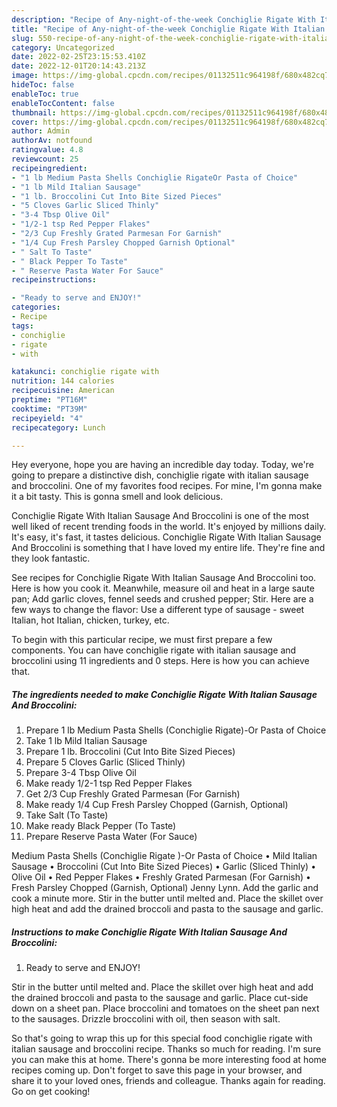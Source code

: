 ```yaml
---
description: "Recipe of Any-night-of-the-week Conchiglie Rigate With Italian Sausage And Broccolini"
title: "Recipe of Any-night-of-the-week Conchiglie Rigate With Italian Sausage And Broccolini"
slug: 550-recipe-of-any-night-of-the-week-conchiglie-rigate-with-italian-sausage-and-broccolini
category: Uncategorized
date: 2022-02-25T23:15:53.410Z
date: 2022-12-01T20:14:43.213Z
image: https://img-global.cpcdn.com/recipes/01132511c964198f/680x482cq70/conchiglie-rigate-with-italian-sausage-and-broccolini-recipe-main-photo.jpg
hideToc: false
enableToc: true
enableTocContent: false
thumbnail: https://img-global.cpcdn.com/recipes/01132511c964198f/680x482cq70/conchiglie-rigate-with-italian-sausage-and-broccolini-recipe-main-photo.jpg
cover: https://img-global.cpcdn.com/recipes/01132511c964198f/680x482cq70/conchiglie-rigate-with-italian-sausage-and-broccolini-recipe-main-photo.jpg
author: Admin
authorAv: notfound
ratingvalue: 4.8
reviewcount: 25
recipeingredient:
- "1 lb Medium Pasta Shells Conchiglie RigateOr Pasta of Choice"
- "1 lb Mild Italian Sausage"
- "1 lb. Broccolini Cut Into Bite Sized Pieces"
- "5 Cloves Garlic Sliced Thinly"
- "3-4 Tbsp Olive Oil"
- "1/2-1 tsp Red Pepper Flakes"
- "2/3 Cup Freshly Grated Parmesan For Garnish"
- "1/4 Cup Fresh Parsley Chopped Garnish Optional"
- " Salt To Taste"
- " Black Pepper To Taste"
- " Reserve Pasta Water For Sauce"
recipeinstructions:

- "Ready to serve and ENJOY!"
categories:
- Recipe
tags:
- conchiglie
- rigate
- with

katakunci: conchiglie rigate with 
nutrition: 144 calories
recipecuisine: American
preptime: "PT16M"
cooktime: "PT39M"
recipeyield: "4"
recipecategory: Lunch

---
```



Hey everyone, hope you are having an incredible day today. Today, we're going to prepare a distinctive dish, conchiglie rigate with italian sausage and broccolini. One of my favorites food recipes. For mine, I'm gonna make it a bit tasty. This is gonna smell and look delicious.

Conchiglie Rigate With Italian Sausage And Broccolini is one of the most well liked of recent trending foods in the world. It's enjoyed by millions daily. It's easy, it's fast, it tastes delicious. Conchiglie Rigate With Italian Sausage And Broccolini is something that I have loved my entire life. They're fine and they look fantastic.

See recipes for Conchiglie Rigate With Italian Sausage And Broccolini too. Here is how you cook it. Meanwhile, measure oil and heat in a large saute pan; Add garlic cloves, fennel seeds and crushed pepper; Stir. Here are a few ways to change the flavor: Use a different type of sausage - sweet Italian, hot Italian, chicken, turkey, etc.


To begin with this particular recipe, we must first prepare a few components. You can have conchiglie rigate with italian sausage and broccolini using 11 ingredients and 0 steps. Here is how you can achieve that.

<!--inarticleads1-->

##### The ingredients needed to make Conchiglie Rigate With Italian Sausage And Broccolini:

1. Prepare 1 lb Medium Pasta Shells (Conchiglie Rigate)-Or Pasta of Choice
1. Take 1 lb Mild Italian Sausage
1. Prepare 1 lb. Broccolini (Cut Into Bite Sized Pieces)
1. Prepare 5 Cloves Garlic (Sliced Thinly)
1. Prepare 3-4 Tbsp Olive Oil
1. Make ready 1/2-1 tsp Red Pepper Flakes
1. Get 2/3 Cup Freshly Grated Parmesan (For Garnish)
1. Make ready 1/4 Cup Fresh Parsley Chopped (Garnish, Optional)
1. Take  Salt (To Taste)
1. Make ready  Black Pepper (To Taste)
1. Prepare  Reserve Pasta Water (For Sauce)


Medium Pasta Shells (Conchiglie Rigate )-Or Pasta of Choice • Mild Italian Sausage • Broccolini (Cut Into Bite Sized Pieces) • Garlic (Sliced Thinly) • Olive Oil • Red Pepper Flakes • Freshly Grated Parmesan (For Garnish) • Fresh Parsley Chopped (Garnish, Optional) Jenny Lynn. Add the garlic and cook a minute more. Stir in the butter until melted and. Place the skillet over high heat and add the drained broccoli and pasta to the sausage and garlic. 

<!--inarticleads2-->

##### Instructions to make Conchiglie Rigate With Italian Sausage And Broccolini:


1. Ready to serve and ENJOY!

Stir in the butter until melted and. Place the skillet over high heat and add the drained broccoli and pasta to the sausage and garlic. Place cut-side down on a sheet pan. Place broccolini and tomatoes on the sheet pan next to the sausages. Drizzle broccolini with oil, then season with salt. 

So that's going to wrap this up for this special food conchiglie rigate with italian sausage and broccolini recipe. Thanks so much for reading. I'm sure you can make this at home. There's gonna be more interesting food at home recipes coming up. Don't forget to save this page in your browser, and share it to your loved ones, friends and colleague. Thanks again for reading. Go on get cooking!
